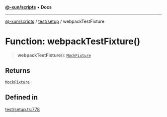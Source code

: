 [**@-xun/scripts**](../../../README.md) • **Docs**

***

[@-xun/scripts](../../../README.md) / [test/setup](../README.md) / webpackTestFixture

# Function: webpackTestFixture()

> **webpackTestFixture**(): [`MockFixture`](../interfaces/MockFixture.md)

## Returns

[`MockFixture`](../interfaces/MockFixture.md)

## Defined in

[test/setup.ts:778](https://github.com/Xunnamius/xscripts/blob/326b67f320920677552b3ade3981268ca8a3447c/test/setup.ts#L778)

